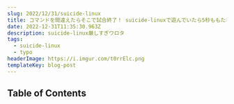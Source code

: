 ```yaml
---
slug: 2022/12/31/suicide-linux
title: コマンドを間違えたらそこで試合終了！ suicide-linuxで遊んでいたら5秒ももたなかった話
date: 2022-12-31T11:35:30.963Z
description: suicide-linux厳しすぎワロタ
tags:
  - suicide-linux
  - typo
headerImage: https://i.imgur.com/t0rrElc.png
templateKey: blog-post
---
```



## Table of Contents

```toc

```
